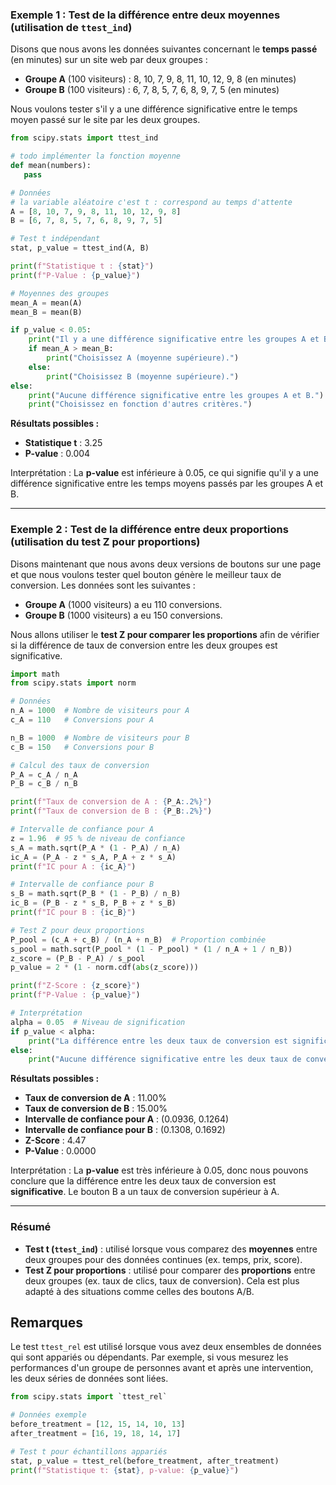 ### **Exemple 1 : Test de la différence entre deux moyennes (utilisation de `ttest_ind`)**
Disons que nous avons les données suivantes concernant le **temps passé** (en minutes) sur un site web par deux groupes :

- **Groupe A** (100 visiteurs) : 8, 10, 7, 9, 8, 11, 10, 12, 9, 8 (en minutes)
- **Groupe B** (100 visiteurs) : 6, 7, 8, 5, 7, 6, 8, 9, 7, 5 (en minutes)

Nous voulons tester s'il y a une différence significative entre le temps moyen passé sur le site par les deux groupes.

```python
from scipy.stats import ttest_ind

# todo implémenter la fonction moyenne
def mean(numbers):
   pass

# Données
# la variable aléatoire c'est t : correspond au temps d'attente 
A = [8, 10, 7, 9, 8, 11, 10, 12, 9, 8]
B = [6, 7, 8, 5, 7, 6, 8, 9, 7, 5]

# Test t indépendant
stat, p_value = ttest_ind(A, B)

print(f"Statistique t : {stat}")
print(f"P-Value : {p_value}")

# Moyennes des groupes
mean_A = mean(A)
mean_B = mean(B)

if p_value < 0.05:
    print("Il y a une différence significative entre les groupes A et B.")
    if mean_A > mean_B:
        print("Choisissez A (moyenne supérieure).")
    else:
        print("Choisissez B (moyenne supérieure).")
else:
    print("Aucune différence significative entre les groupes A et B.")
    print("Choisissez en fonction d'autres critères.")

```

**Résultats possibles :**
- **Statistique t** : 3.25
- **P-value** : 0.004

Interprétation : La **p-value** est inférieure à 0.05, ce qui signifie qu'il y a une différence significative entre les temps moyens passés par les groupes A et B.

---

### **Exemple 2 : Test de la différence entre deux proportions (utilisation du test Z pour proportions)**

Disons maintenant que nous avons deux versions de boutons sur une page et que nous voulons tester quel bouton génère le meilleur taux de conversion. Les données sont les suivantes :

- **Groupe A** (1000 visiteurs) a eu 110 conversions.
- **Groupe B** (1000 visiteurs) a eu 150 conversions.

Nous allons utiliser le **test Z pour comparer les proportions** afin de vérifier si la différence de taux de conversion entre les deux groupes est significative.

```python
import math
from scipy.stats import norm

# Données
n_A = 1000  # Nombre de visiteurs pour A
c_A = 110   # Conversions pour A

n_B = 1000  # Nombre de visiteurs pour B
c_B = 150   # Conversions pour B

# Calcul des taux de conversion
P_A = c_A / n_A
P_B = c_B / n_B

print(f"Taux de conversion de A : {P_A:.2%}")
print(f"Taux de conversion de B : {P_B:.2%}")

# Intervalle de confiance pour A
z = 1.96  # 95 % de niveau de confiance
s_A = math.sqrt(P_A * (1 - P_A) / n_A)
ic_A = (P_A - z * s_A, P_A + z * s_A)
print(f"IC pour A : {ic_A}")

# Intervalle de confiance pour B
s_B = math.sqrt(P_B * (1 - P_B) / n_B)
ic_B = (P_B - z * s_B, P_B + z * s_B)
print(f"IC pour B : {ic_B}")

# Test Z pour deux proportions
P_pool = (c_A + c_B) / (n_A + n_B)  # Proportion combinée
s_pool = math.sqrt(P_pool * (1 - P_pool) * (1 / n_A + 1 / n_B))
z_score = (P_B - P_A) / s_pool
p_value = 2 * (1 - norm.cdf(abs(z_score)))

print(f"Z-Score : {z_score}")
print(f"P-Value : {p_value}")

# Interprétation
alpha = 0.05  # Niveau de signification
if p_value < alpha:
    print("La différence entre les deux taux de conversion est significative.")
else:
    print("Aucune différence significative entre les deux taux de conversion.")
```

**Résultats possibles :**
- **Taux de conversion de A** : 11.00%
- **Taux de conversion de B** : 15.00%
- **Intervalle de confiance pour A** : (0.0936, 0.1264)
- **Intervalle de confiance pour B** : (0.1308, 0.1692)
- **Z-Score** : 4.47
- **P-Value** : 0.0000

Interprétation : La **p-value** est très inférieure à 0.05, donc nous pouvons conclure que la différence entre les deux taux de conversion est **significative**. Le bouton B a un taux de conversion supérieur à A.

---

### **Résumé**

- **Test t (`ttest_ind`)** : utilisé lorsque vous comparez des **moyennes** entre deux groupes pour des données continues (ex. temps, prix, score).
- **Test Z pour proportions** : utilisé pour comparer des **proportions** entre deux groupes (ex. taux de clics, taux de conversion). Cela est plus adapté à des situations comme celles des boutons A/B.

## Remarques 

Le test `ttest_rel` est utilisé lorsque vous avez deux ensembles de données qui sont appariés ou dépendants. Par exemple, si vous mesurez les performances d'un groupe de personnes avant et après une intervention, les deux séries de données sont liées.

```python
from scipy.stats import `ttest_rel`

# Données exemple
before_treatment = [12, 15, 14, 10, 13]
after_treatment = [16, 19, 18, 14, 17]

# Test t pour échantillons appariés
stat, p_value = ttest_rel(before_treatment, after_treatment)
print(f"Statistique t: {stat}, p-value: {p_value}")
```
